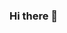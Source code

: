### Hi there 👋

<!--
**sipama/sipama** is a ✨ _special_ ✨ repository because its `README.md` (this file) appears on your GitHub profile.

Here are some ideas to get you started:
hello im sipama so yeah


-->
